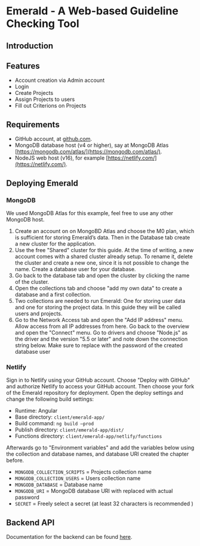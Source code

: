 # Emerald - A Web-based Guideline Checking Tool

## Introduction

## Features
- Account creation via Admin account
- Login
- Create Projects
- Assign Projects to users
- Fill out Criterions on Projects

## Requirements

- GitHub account, at [github.com](https://github.com/).
- MongoDB database host (v4 or higher), say at MongoDB Atlas
  [https://mongodb.com/atlas/](https://mongodb.com/atlas/).
- NodeJS web host (v16), for example [https://netlify.com/](https://netlify.com/).

## Deploying Emerald

### MongoDB
We used MongoDB Atlas for this example, feel free to use any other MongoDB host.

1. Create an account on on MongoBD Atlas and choose the M0 plan, which is sufficient for storing
Emerald’s data. Then in the Database tab create a new cluster for the application.
2. Use the free "Shared" cluster for this guide. At the time of writing, a new account comes with a
shared cluster already setup. To rename it, delete the cluster and create a new one, since it is not
possible to change the name. Create a database user for your database.
3. Go back to the database tab and open the cluster by clicking the name of the cluster.
4. Open the collections tab and choose "add my own data" to create a database and a first collection.
5. Two collections are needed to run Emerald: One for storing user data and one for storing the project
data. In this guide they will be called users and projects.
6. Go to the Network Access tab and open the "Add IP address" menu. Allow access from all IP
addresses from here. Go back to the overview and open the "Connect" menu. Go to drivers and
choose "Node.js" as the driver and the version "5.5 or later" and note down the connection string
below. Make sure to replace <password> with the password of the created database user

### Netlify

Sign in to Netlify using your GitHub account. Choose "Deploy with GitHub" and authorize Netlify to
access your GitHub account. Then choose your fork of the Emerald repository for deployment. Open the
deploy settings and change the following build settings:

- Runtime: Angular
- Base directory: `client/emerald-app/`
- Build command: `ng build –prod`
- Publish directory: `client/emerald-app/dist/`
- Functions directory: `client/emerald-app/netlify/functions`

Afterwards go to "Environment variables" and add the variables below using the collection
and database names, and database URI created the chapter before.

- `MONGODB_COLLECTION_SCRIPTS` = Projects collection name
- `MONGODB_COLLECTION_USERS` = Users collection name
- `MONGODB_DATABASE` = Database name
- `MONGODB_URI` = MongoDB database URI with <password> replaced with actual password
- `SECRET` = Freely select a secret (at least 32 characters is recommended )

## Backend API
Documentation for the backend can be found [here](doc/APIDocumentation.md).

